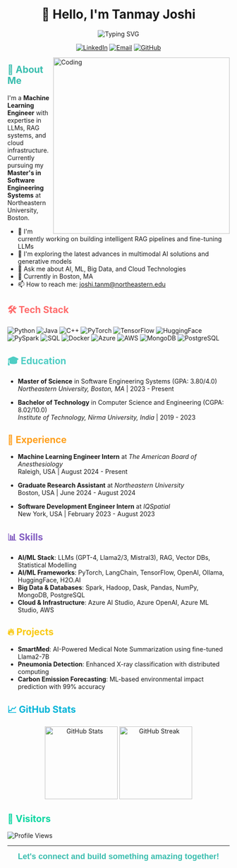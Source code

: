 # <div align="center">👋 Hello, I'm Tanmay Joshi</div>

<div align="center">
<img src="https://readme-typing-svg.herokuapp.com?font=Montserrat&weight=600&size=28&pause=1000&color=38BDAE&center=true&vCenter=true&width=435&lines=Machine+Learning+Engineer;AI+Specialist;LLM+Enthusiast;RAG+Pipeline+Developer" alt="Typing SVG" />
</div>

<p align="center">
  <a href="https://www.linkedin.com/in/tanmayjoshi"><img src="https://img.shields.io/badge/LinkedIn-0077B5?style=for-the-badge&logo=linkedin&logoColor=white" alt="LinkedIn"/></a>
  <a href="mailto:joshi.tanm@northeastern.edu"><img src="https://img.shields.io/badge/Email-D14836?style=for-the-badge&logo=gmail&logoColor=white" alt="Email"/></a>
  <a href="https://github.com/Tanmayjoshi-3601"><img src="https://img.shields.io/badge/GitHub-100000?style=for-the-badge&logo=github&logoColor=white" alt="GitHub"/></a>
</p>

<img align="right" alt="Coding" width="400" src="https://raw.githubusercontent.com/abhisheknaiidu/abhisheknaiidu/master/code.gif">

## <span style="color:#38BDAE">🚀 About Me</span>

I'm a **Machine Learning Engineer** with expertise in LLMs, RAG systems, and cloud infrastructure. Currently pursuing my **Master's in Software Engineering Systems** at Northeastern University, Boston.

- 🔭 I'm currently working on building intelligent RAG pipelines and fine-tuning LLMs
- 🌱 I'm exploring the latest advances in multimodal AI solutions and generative models
- 💬 Ask me about AI, ML, Big Data, and Cloud Technologies
- 📍 Currently in Boston, MA
- 📫 How to reach me: [joshi.tanm@northeastern.edu](mailto:joshi.tanm@northeastern.edu)

## <span style="color:#FF6B6B">🛠️ Tech Stack</span>

![Python](https://img.shields.io/badge/Python-3776AB?style=for-the-badge&logo=python&logoColor=white)
![Java](https://img.shields.io/badge/Java-ED8B00?style=for-the-badge&logo=openjdk&logoColor=white)
![C++](https://img.shields.io/badge/C++-00599C?style=for-the-badge&logo=cplusplus&logoColor=white)
![PyTorch](https://img.shields.io/badge/PyTorch-EE4C2C?style=for-the-badge&logo=pytorch&logoColor=white)
![TensorFlow](https://img.shields.io/badge/TensorFlow-FF6F00?style=for-the-badge&logo=tensorflow&logoColor=white)
![HuggingFace](https://img.shields.io/badge/🤗_Hugging_Face-FFD21E?style=for-the-badge)
![PySpark](https://img.shields.io/badge/PySpark-E25A1C?style=for-the-badge&logo=apache-spark&logoColor=white)
![SQL](https://img.shields.io/badge/SQL-4479A1?style=for-the-badge&logo=mysql&logoColor=white)
![Docker](https://img.shields.io/badge/Docker-2496ED?style=for-the-badge&logo=docker&logoColor=white)
![Azure](https://img.shields.io/badge/Azure-0089D6?style=for-the-badge&logo=microsoft-azure&logoColor=white)
![AWS](https://img.shields.io/badge/AWS-232F3E?style=for-the-badge&logo=amazon-aws&logoColor=white)
![MongoDB](https://img.shields.io/badge/MongoDB-4EA94B?style=for-the-badge&logo=mongodb&logoColor=white)
![PostgreSQL](https://img.shields.io/badge/PostgreSQL-336791?style=for-the-badge&logo=postgresql&logoColor=white)

## <span style="color:#4ECDC4">🎓 Education</span>

- **Master of Science** in Software Engineering Systems (GPA: 3.80/4.0)  
  *Northeastern University, Boston, MA* | 2023 - Present
  
- **Bachelor of Technology** in Computer Science and Engineering (CGPA: 8.02/10.0)  
  *Institute of Technology, Nirma University, India* | 2019 - 2023

## <span style="color:#FF9F1C">💼 Experience</span>

- **Machine Learning Engineer Intern** at *The American Board of Anesthesiology*  
  Raleigh, USA | August 2024 - Present
  
- **Graduate Research Assistant** at *Northeastern University*  
  Boston, USA | June 2024 - August 2024
  
- **Software Development Engineer Intern** at *IQSpatial*  
  New York, USA | February 2023 - August 2023

## <span style="color:#845EC2">📊 Skills</span>

- **AI/ML Stack**: LLMs (GPT-4, Llama2/3, Mistral3), RAG, Vector DBs, Statistical Modelling
- **AI/ML Frameworks**: PyTorch, LangChain, TensorFlow, OpenAI, Ollama, HuggingFace, H2O.AI
- **Big Data & Databases**: Spark, Hadoop, Dask, Pandas, NumPy, MongoDB, PostgreSQL
- **Cloud & Infrastructure**: Azure AI Studio, Azure OpenAI, Azure ML Studio, AWS

## <span style="color:#F9C80E">🔥 Projects</span>

- **SmartMed**: AI-Powered Medical Note Summarization using fine-tuned Llama2-7B
- **Pneumonia Detection**: Enhanced X-ray classification with distributed computing
- **Carbon Emission Forecasting**: ML-based environmental impact prediction with 99% accuracy

## <span style="color:#00B4D8">📈 GitHub Stats</span>

<p align="center">
  <img src="https://github-readme-stats.vercel.app/api?username=Tanmayjoshi-3601&show_icons=true&theme=radical" alt="GitHub Stats" height="165" />
  <img src="https://github-readme-streak-stats.herokuapp.com/?user=Tanmayjoshi-3601&theme=radical" alt="GitHub Streak" height="165" />
</p>

## <span style="color:#06D6A0">👥 Visitors</span>

![Profile Views](https://profile-counter.glitch.me/Tanmayjoshi-3601/count.svg)

---

<div align="center">
  <b><span style="font-family: 'Montserrat', sans-serif; font-size: 18px; color: #38BDAE;">Let's connect and build something amazing together!</span></b>
</div>
